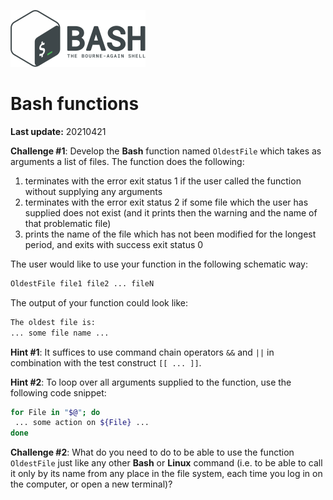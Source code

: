 ![](bash_logo.png)

# **Bash** functions

**Last update:** 20210421

**Challenge #1**: Develop the **Bash** function named ```OldestFile``` which takes as arguments a list of files. The function does the following:  

1. terminates with the error exit status 1 if the user called the function without supplying any arguments  
2. terminates with the error exit status 2 if some file which the user has supplied does not exist (and it prints then the warning and the name of that problematic file)   
3. prints the name of the file which has not been modified for the longest period, and exits with success exit status 0   

The user would like to use your function in the following schematic way:

```bash
OldestFile file1 file2 ... fileN
```
The output of your function could look like:
```bash
The oldest file is:
... some file name ...
```
**Hint #1**: It suffices to use command chain operators ```&&``` and ```||``` in combination with the test construct ```[[ ... ]]```.  

**Hint #2**: To loop over all arguments supplied to the function, use the following code snippet:

```bash
for File in "$@"; do
 ... some action on ${File} ...
done
```

**Challenge #2**: What do you need to do to be able to use the function ```OldestFile``` just like any other **Bash** or **Linux** command (i.e. to be able to call it only by its name from any place in the file system, each time you log in on the computer, or open a new terminal)?

 